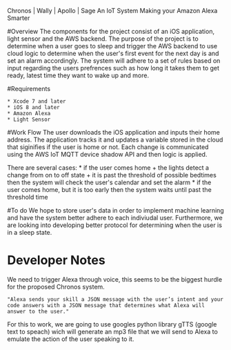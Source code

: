 Chronos | Wally | Apollo | Sage
An IoT System Making your Amazon Alexa Smarter


#Overview
The components for the project consist of an iOS application, light sensor and the AWS backend. The purpose of the project is to determine when a user goes to sleep and trigger the AWS backend to use cloud logic to determine when the user's first event for the next day is and set an alarm accordingly. The system will adhere to a set of rules based on input regarding the users prefrences such as how long it takes them to get ready, latest time they want to wake up and more. 


#Requirements

	* Xcode 7 and later
	* iOS 8 and later
	* Amazon Alexa 
	* Light Sensor

#Work Flow
The user downloads the iOS application and inputs their home address. The application tracks it and updates a variable stored in the cloud that siginifies if the user is home or not. Each change is communicated using the AWS IoT MQTT device shadow API and then logic is applied. 

There are several cases:
	* if the user comes home + the lights detect a change from on to off state + it is past the threshold of possible bedtimes then the system will check the user's calendar and set the alarm
	* if the user comes home, but it is too early then the system waits until past the threshold time 


#To do 
We hope to store user's data in order to implement machine learning and have the system better adhere to each indiviudal user. Furthermore, we are looking into developing better protocol for determining when the user is in a sleep state. 


# Developer Notes

We need to trigger Alexa through voice, this seems to be the biggest hurdle for the proposed Chronos system. 

	"Alexa sends your skill a JSON message with the user’s intent and your code answers with a JSON message that determines what Alexa will answer to the user."

For this to work, we are going to use googles python library gTTS (google text to speach) wich will generate an mp3 file that we will send to Alexa to emulate the action of the user speaking to it. 